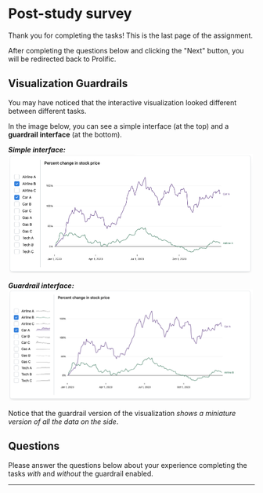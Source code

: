 # Post-study survey

Thank you for completing the tasks! This is the last page of the assignment. 

After completing the questions below and clicking the "Next" button, you will be redirected back to Prolific.

## Visualization Guardrails

You may have noticed that the interactive visualization looked different between different tasks.

In the image below, you can see a simple interface (at the top) and a **guardrail interface** (at the bottom).


***Simple interface:***
<img src='./images/example-n.png' width='500'>

***Guardrail interface:***
<img src='./images/example-jd.png' width='500'>


Notice that the guardrail version of the visualization *shows a miniature version of all the data on the side*.

## Questions

Please answer the questions below about your experience completing the tasks *with* and *without* the guardrail enabled.

___